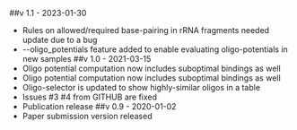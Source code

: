 ##v 1.1 - 2023-01-30
- Rules on allowed/required base-pairing in rRNA fragments needed update due to a bug
- --oligo_potentials feature added to enable evaluating oligo-potentials in new samples
##v 1.0 - 2021-03-15
- Oligo potential computation now includes suboptimal bindings as well
- Oligo potential computation now includes suboptimal bindings as well
- Oligo-selector is updated to show highly-similar oligos in a table
- Issues #3 #4 from GITHUB are fixed
- Publication release
##v 0.9 - 2020-01-02
- Paper submission version released
